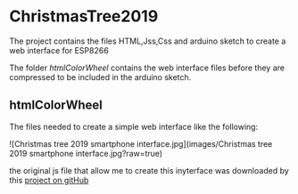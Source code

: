 # ChristmasTree2019
The project contains the files HTML,Jss,Css and arduino sketch to create a web interface for ESP8266

The folder *htmlColorWheel* contains the web interface files before they are compressed to be included in the arduino sketch.

## htmlColorWheel
The files needed to create a simple web interface like the following:

![Christmas tree 2019 smartphone interface.jpg](images/Christmas tree 2019 smartphone interface.jpg?raw=true)

the original js file that allow me to create this inyterface was downloaded by this [project on gitHub](https://github.com/NC22/HTML5-Color-Picker)

